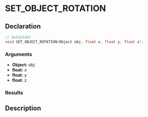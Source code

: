 # SET_OBJECT_ROTATION

## Declaration
```cpp
// 0x81D549C
void SET_OBJECT_ROTATION(Object obj, float x, float y, float z);
```

### Arguments
- **Object:** obj
- **float:** x
- **float:** y
- **float:** z

### Results

## Description
